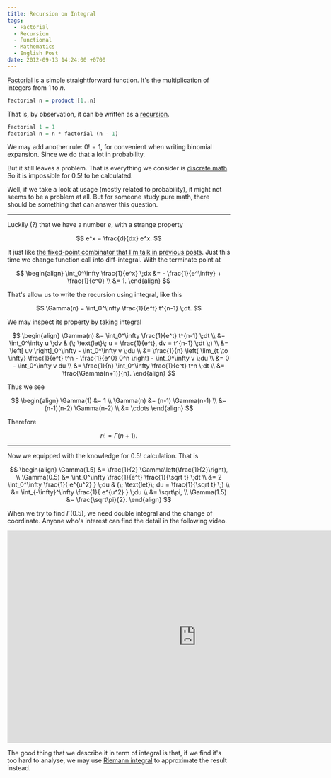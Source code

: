 ```yaml
---
title: Recursion on Integral
tags:
  - Factorial
  - Recursion
  - Functional
  - Mathematics
  - English Post
date: 2012-09-13 14:24:00 +0700
---
```


[Factorial][factorial] is a simple straightforward function. It's the multiplication of integers from $1$ to $n$.

``` haskell
factorial n = product [1..n]
```

That is, by observation, it can be written as a [recursion][].

``` haskell
factorial 1 = 1
factorial n = n * factorial (n - 1)
```

We may add another rule: $0! = 1$, for convenient when writing binomial expansion. Since we do that a lot in probability.

But it still leaves a problem. That is everything we consider is [discrete math][]. So it is impossible for $0.5!$ to be calculated.

Well, if we take a look at usage (mostly related to probability), it might not seems to be a problem at all. But for someone study pure math, there should be something that can answer this question.

---

Luckily (?) that we have a number $e$, with a strange property

$$
e^x = \frac{d}{dx} e^x.
$$

It just like [the fixed-point combinator that I'm talk in previous posts][self y comb]. Just this time we change function call into diff-integral. With the terminate point at

$$
\begin{align}
\int_0^\infty \frac{1}{e^x} \;dx
&= - \frac{1}{e^\infty} + \frac{1}{e^0} \\
&= 1.
\end{align}
$$

That's allow us to write the recursion using integral, like this

$$
\Gamma(n) = \int_0^\infty \frac{1}{e^t} t^{n-1} \;dt.
$$

We may inspect its property by taking integral

$$
\begin{align}
\Gamma(n)
&= \int_0^\infty \frac{1}{e^t} t^{n-1} \;dt \\
&= \int_0^\infty u \;dv
   & (\; \text{let}\; u = \frac{1}{e^t}, dv = t^{n-1} \;dt \;) \\
&= \left[ uv \right]_0^\infty - \int_0^\infty v \;du \\
&= \frac{1}{n} \left( \lim_{t \to \infty} \frac{1}{e^t} t^n - \frac{1}{e^0} 0^n \right) - \int_0^\infty v \;du \\
&= 0 - \int_0^\infty v du \\
&= \frac{1}{n} \int_0^\infty \frac{1}{e^t} t^n \;dt \\
&= \frac{\Gamma(n+1)}{n}.
\end{align}
$$

Thus we see

$$
\begin{align}
\Gamma(1) &= 1 \\
\Gamma(n) &= (n-1) \Gamma(n-1) \\
          &= (n-1)(n-2) \Gamma(n-2) \\
          &= \cdots
\end{align}
$$

Therefore

$$
n! = \Gamma(n+1).
$$

---

Now we equipped with the knowledge for $0.5!$ calculation. That is

$$
\begin{align}
\Gamma(1.5) &= \frac{1}{2} \Gamma\left(\frac{1}{2}\right), \\
\Gamma(0.5) &= \int_0^\infty \frac{1}{e^t} \frac{1}{\sqrt t} \;dt \\
            &= 2 \int_0^\infty \frac{1}{ e^{u^2} } \;du
               & (\; \text{let}\; du = \frac{1}{\sqrt t} \;) \\
            &= \int_{-\infty}^\infty \frac{1}{ e^{u^2} } \;du \\
            &= \sqrt\pi, \\
\Gamma(1.5) &= \frac{\sqrt\pi}{2}.
\end{align}
$$

When we try to find $\Gamma(0.5)$, we need double integral and the change of coordinate. Anyone who's interest can find the detail in the following video.

<iframe width="853" height="480" src="https://www.youtube.com/embed/fWOGfzC3IeY" frameborder="0" allowfullscreen></iframe>

The good thing that we describe it in term of integral is that, if we find it's too hard to analyse, we may use [Riemann integral][] to approximate the result instead.



[self y comb]: /2012/08/22/what-is-y-combinator.html

[factorial]: //en.wikipedia.org/wiki/Factorial
[recursion]: //en.wikipedia.org/wiki/Recursion
[discrete math]: //en.wikipedia.org/wiki/Discrete_mathematics
[Riemann integral]: //en.wikipedia.org/wiki/Riemann_integral
